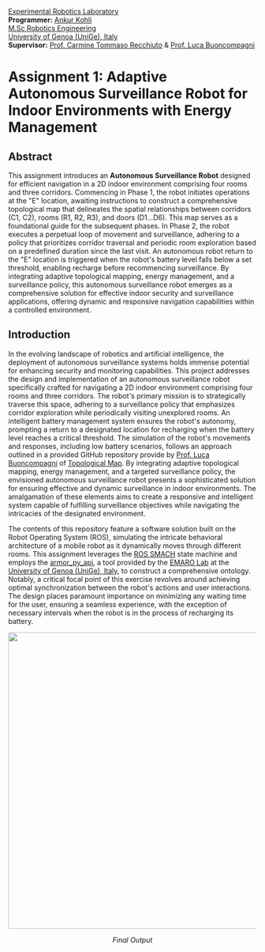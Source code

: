 [Experimental Robotics Laboratory](https://corsi.unige.it/en/off.f/2022/ins/60244)<br>
**Programmer:** [Ankur Kohli](https://github.com/ankurkohli007)<br>
[M.Sc Robotics Engineering](https://corsi.unige.it/corsi/10635)<br>
[University of Genoa (UniGe), Italy](https://unige.it/en)<br>
**Supervisor:** [Prof. Carmine Tommaso Recchiuto](https://rubrica.unige.it/personale/UkNDWV1r) & [Prof. Luca Buoncompagni](https://rubrica.unige.it/personale/VkRGWFJq)

# Assignment 1: Adaptive Autonomous Surveillance Robot for Indoor Environments with Energy Management

## Abstract

This assignment introduces an **Autonomous Surveillance Robot** designed for efficient navigation in a 2D indoor environment comprising four rooms and three corridors. Commencing in Phase 1, the robot initiates operations at the "E" location, awaiting instructions to construct a comprehensive topological map that delineates the spatial relationships between corridors (C1, C2), rooms (R1, R2, R3), and doors (D1...D6). This map serves as a foundational guide for the subsequent phases. In Phase 2, the robot executes a perpetual loop of movement and surveillance, adhering to a policy that prioritizes corridor traversal and periodic room exploration based on a predefined duration since the last visit. An autonomous robot return to the "E" location is triggered when the robot's battery level falls below a set threshold, enabling recharge before recommencing surveillance. By integrating adaptive topological mapping, energy management, and a surveillance policy, this autonomous surveillance robot emerges as a comprehensive solution for effective indoor security and surveillance applications, offering dynamic and responsive navigation capabilities within a controlled environment.

## Introduction

In the evolving landscape of robotics and artificial intelligence, the deployment of autonomous surveillance systems holds immense potential for enhancing security and monitoring capabilities. This project addresses the design and implementation of an autonomous surveillance robot specifically crafted for navigating a 2D indoor environment comprising four rooms and three corridors. The robot's primary mission is to strategically traverse this space, adhering to a surveillance policy that emphasizes corridor exploration while periodically visiting unexplored rooms. An intelligent battery management system ensures the robot's autonomy, prompting a return to a designated location for recharging when the battery level reaches a critical threshold. The simulation of the robot's movements and responses, including low battery scenarios, follows an approach outlined in a provided GitHub repository provide by [Prof. Luca Buoncompagni](https://rubrica.unige.it/personale/VkRGWFJq) of [Topological Map](https://github.com/buoncubi/arch_skeleton). By integrating adaptive topological mapping, energy management, and a targeted surveillance policy, the envisioned autonomous surveillance robot presents a sophisticated solution for ensuring effective and dynamic surveillance in indoor environments. The amalgamation of these elements aims to create a responsive and intelligent system capable of fulfilling surveillance objectives while navigating the intricacies of the designated environment.

The contents of this repository feature a software solution built on the Robot Operating System (ROS), simulating the intricate behavioral architecture of a mobile robot as it dynamically moves through different rooms. This assignment leverages the [ROS SMACH](https://wiki.ros.org/smach) state machine and employs the [armor_py_api](https://github.com/EmaroLab/armor_py_api/blob/master/scripts/armor_api/armor_manipulation_client.py), a tool provided by the [EMARO Lab](https://github.com/EmaroLab) at the [University of Genoa (UniGe), Italy](https://unige.it/en), to construct a comprehensive ontology. Notably, a critical focal point of this exercise revolves around achieving optimal synchronization between the robot's actions and user interactions. The design places paramount importance on minimizing any waiting time for the user, ensuring a seamless experience, with the exception of necessary intervals when the robot is in the process of recharging its battery.


<p align="center">
  <img width="1000" height="600" src="https://github.com/ankurkohli007/Experimental_Robotics_Laboratory_Assignment_I/blob/55355f42813136c9b120566bc441f17bf19d1ced/v14k.gif">
</p>

<p align="center">
    <em>Final Output</em>
</p> 









